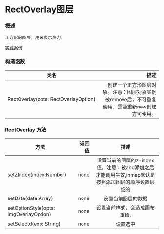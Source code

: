 # RectOverlay图层

### 概述

正方形的图层，用来表示热力。

[实践案例](https://smartdata.b0.upaiyun.com/inmap/examples/RectOverlay.html ':include :type=iframe width=100% height=600px')


### 构造函数

| 类名        | 描述   |
| --------   | -----:  |
| RectOverlay(opts: RectOverlayOption)     | 创建一个正方形图层对象。注意：图层对象实例被remove后，不可重复使用，需要重新new创建方可使用。 |


### RectOverlay 方法

| 方法        | 返回值   |  描述  |
| --------   | -----:  | :----:  |
| setZIndex(index:Number)     | none |   设置当前的图层的z-index值。注意：被and添加之后才能调用生效,inmap默认是按照添加图层的顺序设置层级的     |
| setData(data:Array<Point>)        |   none   |   设置当前图层的数据   |
| setOptionStyle(opts: ImgOverlayOption)        |    none    |  设置当前样式，会造成画布重绘.  |
| setSelectd(exp: String)       |    none    |  设置选中  |